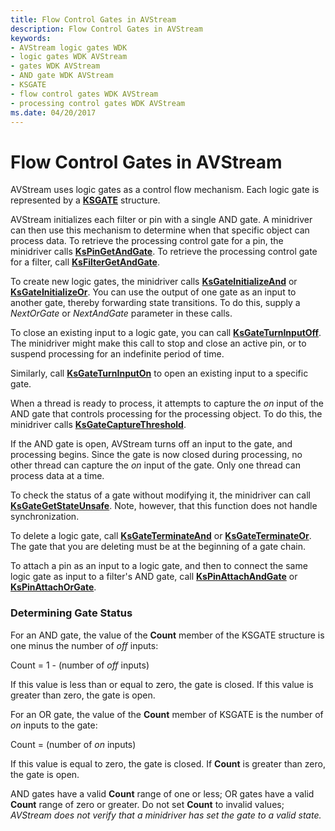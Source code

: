 ```yaml
---
title: Flow Control Gates in AVStream
description: Flow Control Gates in AVStream
keywords:
- AVStream logic gates WDK
- logic gates WDK AVStream
- gates WDK AVStream
- AND gate WDK AVStream
- KSGATE
- flow control gates WDK AVStream
- processing control gates WDK AVStream
ms.date: 04/20/2017
---
```


# Flow Control Gates in AVStream





AVStream uses logic gates as a control flow mechanism. Each logic gate is represented by a [**KSGATE**](/windows-hardware/drivers/ddi/ks/ns-ks-_ksgate) structure.

AVStream initializes each filter or pin with a single AND gate. A minidriver can then use this mechanism to determine when that specific object can process data. To retrieve the processing control gate for a pin, the minidriver calls [**KsPinGetAndGate**](/windows-hardware/drivers/ddi/ks/nf-ks-kspingetandgate). To retrieve the processing control gate for a filter, call [**KsFilterGetAndGate**](/windows-hardware/drivers/ddi/ks/nf-ks-ksfiltergetandgate).

To create new logic gates, the minidriver calls [**KsGateInitializeAnd**](/windows-hardware/drivers/ddi/ks/nf-ks-ksgateinitializeand) or [**KsGateInitializeOr**](/windows-hardware/drivers/ddi/ks/nf-ks-ksgateinitializeor). You can use the output of one gate as an input to another gate, thereby forwarding state transitions. To do this, supply a *NextOrGate* or *NextAndGate* parameter in these calls.

To close an existing input to a logic gate, you can call [**KsGateTurnInputOff**](/windows-hardware/drivers/ddi/ks/nf-ks-ksgateturninputoff). The minidriver might make this call to stop and close an active pin, or to suspend processing for an indefinite period of time.

Similarly, call [**KsGateTurnInputOn**](/windows-hardware/drivers/ddi/ks/nf-ks-ksgateturninputon) to open an existing input to a specific gate.

When a thread is ready to process, it attempts to capture the *on* input of the AND gate that controls processing for the processing object. To do this, the minidriver calls [**KsGateCaptureThreshold**](/windows-hardware/drivers/ddi/ks/nf-ks-ksgatecapturethreshold).

If the AND gate is open, AVStream turns off an input to the gate, and processing begins. Since the gate is now closed during processing, no other thread can capture the *on* input of the gate. Only one thread can process data at a time.

To check the status of a gate without modifying it, the minidriver can call [**KsGateGetStateUnsafe**](/windows-hardware/drivers/ddi/ks/nf-ks-ksgategetstateunsafe). Note, however, that this function does not handle synchronization.

To delete a logic gate, call [**KsGateTerminateAnd**](/windows-hardware/drivers/ddi/ks/nf-ks-ksgateterminateand) or [**KsGateTerminateOr**](/windows-hardware/drivers/ddi/ks/nf-ks-ksgateterminateor). The gate that you are deleting must be at the beginning of a gate chain.

To attach a pin as an input to a logic gate, and then to connect the same logic gate as input to a filter's AND gate, call [**KsPinAttachAndGate**](/windows-hardware/drivers/ddi/ks/nf-ks-kspinattachandgate) or [**KsPinAttachOrGate**](/windows-hardware/drivers/ddi/ks/nf-ks-kspinattachorgate).

### Determining Gate Status

For an AND gate, the value of the **Count** member of the KSGATE structure is one minus the number of *off* inputs:

Count = 1 - (number of *off* inputs)

If this value is less than or equal to zero, the gate is closed. If this value is greater than zero, the gate is open.

For an OR gate, the value of the **Count** member of KSGATE is the number of *on* inputs to the gate:

Count = (number of *on* inputs)

If this value is equal to zero, the gate is closed. If **Count** is greater than zero, the gate is open.

AND gates have a valid **Count** range of one or less; OR gates have a valid **Count** range of zero or greater. Do not set **Count** to invalid values; *AVStream does not verify that a minidriver has set the gate to a valid state.*

 

